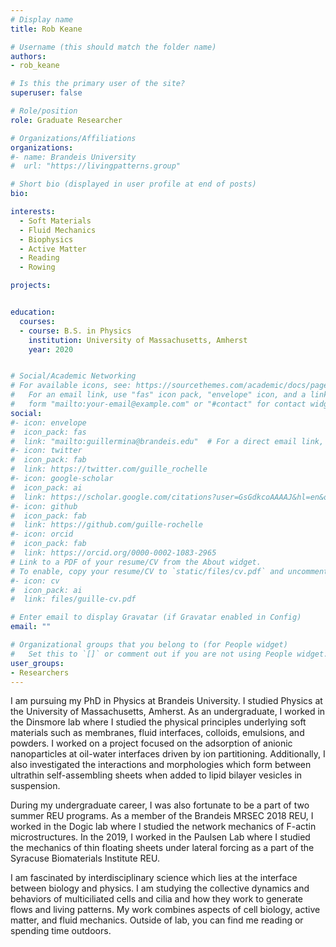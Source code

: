 ```yaml
---
# Display name
title: Rob Keane

# Username (this should match the folder name)
authors:
- rob_keane

# Is this the primary user of the site?
superuser: false

# Role/position
role: Graduate Researcher

# Organizations/Affiliations
organizations:
#- name: Brandeis University
#  url: "https://livingpatterns.group"

# Short bio (displayed in user profile at end of posts)
bio: 

interests:
  - Soft Materials
  - Fluid Mechanics
  - Biophysics
  - Active Matter
  - Reading
  - Rowing

projects:


education:
  courses:
  - course: B.S. in Physics
    institution: University of Massachusetts, Amherst
    year: 2020


# Social/Academic Networking
# For available icons, see: https://sourcethemes.com/academic/docs/page-builder/#icons
#   For an email link, use "fas" icon pack, "envelope" icon, and a link in the
#   form "mailto:your-email@example.com" or "#contact" for contact widget.
social:
#- icon: envelope
#  icon_pack: fas
#  link: "mailto:guillermina@brandeis.edu"  # For a direct email link, use "mailto:guillermina@brandeis.edu".
#- icon: twitter
#  icon_pack: fab
#  link: https://twitter.com/guille_rochelle
#- icon: google-scholar
#  icon_pack: ai
#  link: https://scholar.google.com/citations?user=GsGdkcoAAAAJ&hl=en&oi=ao
#- icon: github
#  icon_pack: fab
#  link: https://github.com/guille-rochelle
#- icon: orcid
#  icon_pack: fab
#  link: https://orcid.org/0000-0002-1083-2965
# Link to a PDF of your resume/CV from the About widget.
# To enable, copy your resume/CV to `static/files/cv.pdf` and uncomment the lines below.
#- icon: cv
#  icon_pack: ai
#  link: files/guille-cv.pdf

# Enter email to display Gravatar (if Gravatar enabled in Config)
email: ""

# Organizational groups that you belong to (for People widget)
#   Set this to `[]` or comment out if you are not using People widget.
user_groups:
- Researchers
---
```


I am pursuing my PhD in Physics at Brandeis University. I studied Physics at the University of Massachusetts, Amherst. As an undergraduate, I worked in the Dinsmore lab where I studied the physical principles underlying soft materials such as membranes, fluid interfaces, colloids, emulsions, and powders. I worked on a project focused on the adsorption of anionic nanoparticles at oil-water interfaces driven by ion partitioning. Additionally, I also investigated the interactions and morphologies which form between ultrathin self-assembling sheets when added to lipid bilayer vesicles in suspension. 

During my undergraduate career, I was also fortunate to be a part of two summer REU programs. As a member of the Brandeis MRSEC 2018 REU, I worked in the Dogic lab where I studied the network mechanics of F-actin microstructures. In the 2019, I worked in the Paulsen Lab where I studied the mechanics of thin floating sheets under lateral forcing as a part of the Syracuse Biomaterials Institute REU.

I am fascinated by interdisciplinary science which lies at the interface between biology and physics. I am studying the collective dynamics and behaviors of multiciliated cells and cilia and how they work to generate flows and living patterns. My work combines aspects of cell biology, active matter, and fluid mechanics. Outside of lab, you can find me reading or spending time outdoors.


